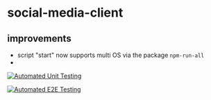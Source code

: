 # social-media-client

## improvements

- script "start" now supports multi OS via the package `npm-run-all`
-

[![Automated Unit Testing](https://github.com/FP22FD/social-media-client/actions/workflows/unit-test.yml/badge.svg)](https://github.com/FP22FD/social-media-client/actions/workflows/unit-test.yml)

[![Automated E2E Testing](https://github.com/FP22FD/social-media-client/actions/workflows/e2e-test.yml/badge.svg)](https://github.com/FP22FD/social-media-client/actions/workflows/e2e-test.yml)
